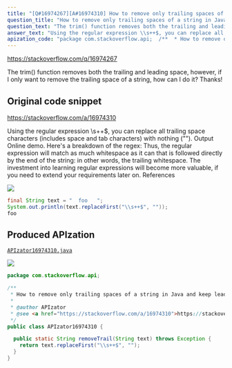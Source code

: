 ```yaml
---
title: "[Q#16974267][A#16974310] How to remove only trailing spaces of a string in Java and keep leading spaces?"
question_title: "How to remove only trailing spaces of a string in Java and keep leading spaces?"
question_text: "The trim() function removes both the trailing and leading space, however, if I only want to remove the trailing space of a string, how can I do it? Thanks!"
answer_text: "Using the regular expression \\s++$, you can replace all trailing space characters (includes space and tab characters) with nothing (\"\"). Output Online demo. Here's a breakdown of the regex: Thus, the regular expression will match as much whitespace as it can that is followed directly by the end of the string: in other words, the trailing whitespace. The investment into learning regular expressions will become more valuable, if you need to extend your requirements later on. References"
apization_code: "package com.stackoverflow.api;  /**  * How to remove only trailing spaces of a string in Java and keep leading spaces?  *  * @author APIzator  * @see <a href=\"https://stackoverflow.com/a/16974310\">https://stackoverflow.com/a/16974310</a>  */ public class APIzator16974310 {    public static String removeTrail(String text) throws Exception {     return text.replaceFirst(\"\\\\s++$\", \"\");   } }"
---
```


https://stackoverflow.com/q/16974267

The trim() function removes both the trailing and leading space, however, if I only want to remove the trailing space of a string, how can I do it?
Thanks!



## Original code snippet

https://stackoverflow.com/a/16974310

Using the regular expression \s++$, you can replace all trailing space characters (includes space and tab characters) with nothing (&quot;&quot;).
Output
Online demo.
Here&#x27;s a breakdown of the regex:
Thus, the regular expression will match as much whitespace as it can that is followed directly by the end of the string: in other words, the trailing whitespace.
The investment into learning regular expressions will become more valuable, if you need to extend your requirements later on.
References

<div class="code-logo"><img src="/stackoverflow.png" /></div>

```java
final String text = "  foo   ";
System.out.println(text.replaceFirst("\\s++$", ""));
foo
```

## Produced APIzation

[`APIzator16974310.java`](https://github.com/pasqualesalza/apization/raw/main/data/search/APIzator16974310.java)

<div class="code-logo"><img src="/apizator.png" /></div>

```java
package com.stackoverflow.api;

/**
 * How to remove only trailing spaces of a string in Java and keep leading spaces?
 *
 * @author APIzator
 * @see <a href="https://stackoverflow.com/a/16974310">https://stackoverflow.com/a/16974310</a>
 */
public class APIzator16974310 {

  public static String removeTrail(String text) throws Exception {
    return text.replaceFirst("\\s++$", "");
  }
}

```